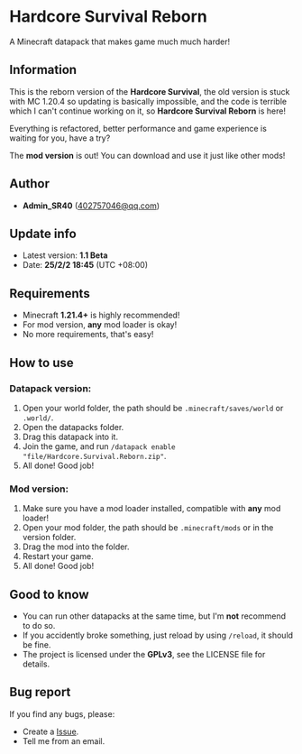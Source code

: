 # **Hardcore Survival Reborn**

A Minecraft datapack that makes game much much harder!

## Information
This is the reborn version of the **Hardcore Survival**, the old version is stuck with MC 1.20.4 so updating is basically impossible, and the code is terrible which I can't continue working on it, so **Hardcore Survival Reborn** is here!

Everything is refactored, better performance and game experience is waiting for you, have a try?

The **mod version** is out! You can download and use it just like other mods!

## Author
- **Admin_SR40** (402757046@qq.com)

## Update info
- Latest version: **1.1 Beta**
- Date: **25/2/2 18:45** (UTC +08:00)

## Requirements
- Minecraft **1.21.4+** is highly recommended!
- For mod version, **any** mod loader is okay!
- No more requirements, that's easy!

## How to use
### Datapack version:
1. Open your world folder, the path should be `.minecraft/saves/world` or `.world/`.
2. Open the datapacks folder.
3. Drag this datapack into it.
4. Join the game, and run `/datapack enable "file/Hardcore.Survival.Reborn.zip"`.
5. All done! Good job!

### Mod version:
1. Make sure you have a mod loader installed, compatible with **any** mod loader!
2. Open your mod folder, the path should be `.minecraft/mods` or in the version folder.
3. Drag the mod into the folder.
4. Restart your game.
5. All done! Good job!

## Good to know
- You can run other datapacks at the same time, but I'm **not** recommend to do so.
- If you accidently broke something, just reload by using `/reload`, it should be fine.
- The project is licensed under the **GPLv3**, see the LICENSE file for details.

## Bug report
If you find any bugs, please:
- Create a [Issue](https://github.com/Admin-SR40/Hardcore-Survival-Reborn/issues/new).
- Tell me from an email.
